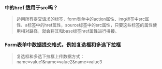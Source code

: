 ### <base>中的href 适用于src吗？

> 适用所有提交请求的标签，form表单中的action属性、img标签中src属性、a标签中的href属性，source标签中的src属性，只要这些标签的属性使用相对路径，就会将其和base标签href属性进行拼接。

### Form表单中数据提交格式，例如复选框和多选下拉框

> 复选框和多选下拉框上传数据方式：name=value1&name=value2&name=value3

